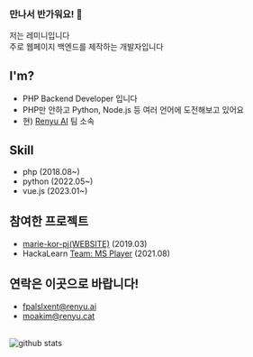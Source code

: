 ### 만나서 반가워요! 👋

저는 레미니입니다<br>
주로 웹페이지 백엔드를 제작하는 개발자입니다<br>

## I'm?
- PHP Backend Developer 입니다
- PHP만 안하고 Python, Node.js 등 여러 언어에 도전해보고 있어요
- 현) [Renyu AI](https://renyu.ai) 팀 소속

## Skill
- php (2018.08~)
- python (2022.05~)
- vue.js (2023.01~)

## 참여한 프로젝트
- [marie-kor-pj(WEBSITE)](https://github.com/marie-kor-pj) (2019.03)
- HackaLearn [Team: MS Player](https://github.com/devrel-kr/HackaLearn/blob/main/teams/MS%20Player.md) (2021.08)

## 연락은 이곳으로 바랍니다!
- fpalslxent@renyu.ai
- moakim@renyu.cat

<br>![github stats](https://github-readme-stats.vercel.app/api?username=fpalslxent&show_icons=true&theme=dark)
